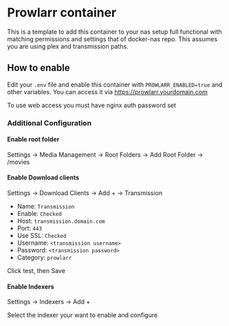 # Prowlarr container

This is a template to add this container to your nas setup full functional with matching permissions and settings that of docker-nas repo. This assumes you are using plex and transmission paths.

## How to enable

Edit your `.env` file and enable this container with `PROWLARR_ENABLED=true` and other variables. You can access it via https://prowlarr.yourdomain.com

To use web access you must have nginx auth password set

### Additional Configuration

#### Enable root folder

Settings -> Media Management -> Root Folders -> Add Root Folder -> /movies

#### Enable Download clients

Settings -> Download Clients -> Add + -> Transmission

 - Name: `Transmission`
 - Enable: `Checked`
 - Host: `transmission.domain.com`
 - Port: `443`
 - Use SSL: `Checked`
 - Username: `<transmission username>`
 - Password: `<transmission password>`
 - Category: `prowlarr`

Click test, then Save

#### Enable Indexers

Settings -> Indexers -> Add +

Select the indexer your want to enable and configure

